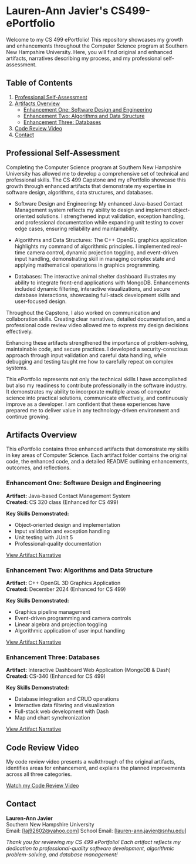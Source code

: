 # Lauren-Ann Javier's CS499-ePortfolio

Welcome to my CS 499 ePortfolio! This repository showcases my growth and enhancements throughout the Computer Science program at Southern New Hampshire University. Here, you will find original and enhanced artifacts, narratives describing my process, and my professional self-assessment.  


## Table of Contents

1.  [Professional Self-Assessment](#professional-self-assessment)
2. [Artifacts Overview](#artifacts-overview)
   - [Enhancement One: Software Design and Engineering](#enhancement-one-software-design-and-engineering)
   - [Enhancement Two: Algorithms and Data Structure](#enhancement-two-algorithms-and-data-structure)
   - [Enhancement Three: Databases](#enhancement-three-databases)
3. [Code Review Video](#code-review-video)
4. [Contact](#contact)


## Professional Self-Assessment

Completing the Computer Science program at Southern New Hampshire University has allowed me to develop a comprehensive set of technical and professional skills. The CS 499 Capstone and my ePortfolio showcase this growth through enhanced artifacts that demonstrate my expertise in software design, algorithms, data structures, and databases.

- Software Design and Engineering: My enhanced Java-based Contact Management system reflects my ability to design and implement object-oriented solutions. I strengthened input validation, exception handling, and professional documentation while expanding unit testing to cover edge cases, ensuring reliability and maintainability.

- Algorithms and Data Structures: The C++ OpenGL graphics application highlights my command of algorithmic principles. I implemented real-time camera control, dynamic projection toggling, and event-driven input handling, demonstrating skill in managing complex state and applying mathematical operations in graphics programming.

- Databases: The interactive animal shelter dashboard illustrates my ability to integrate front-end applications with MongoDB. Enhancements included dynamic filtering, interactive visualizations, and secure database interactions, showcasing full-stack development skills and user-focused design.

Throughout the Capstone, I also worked on communication and collaboration skills. Creating clear narratives, detailed documentation, and a professional code review video allowed me to express my design decisions effectively.

Enhancing these artifacts strengthened the importance of problem-solving, maintainable code, and secure practices. I developed a security-conscious approach through input validation and careful data handling, while debugging and testing taught me how to carefully repeat on complex systems.

This ePortfolio represents not only the technical skills I have accomplished but also my readiness to contribute professionally in the software industry. It demonstrates my ability to incorporate multiple areas of computer science into practical solutions, communicate effectively, and continuously improve as a developer. I am confident that these experiences have prepared me to deliver value in any technology-driven environment and continue growing.  


## Artifacts Overview

This ePortfolio contains three enhanced artifacts that demonstrate my skills in key areas of Computer Science. Each artifact folder contains the original code, the enhanced code, and a detailed README outlining enhancements, outcomes, and reflections.

### Enhancement One: Software Design and Engineering

**Artifact:** Java-based Contact Management System  
**Created:** CS 320 class (Enhanced for CS 499)  

**Key Skills Demonstrated:**
- Object-oriented design and implementation
- Input validation and exception handling
- Unit testing with JUnit 5
- Professional-quality documentation

[View Artifact Narrative](Software_Design_and_Engineering/Enhancement_One_Narrative.md)


### Enhancement Two: Algorithms and Data Structure

**Artifact:** C++ OpenGL 3D Graphics Application  
**Created:** December 2024 (Enhanced for CS 499)

**Key Skills Demonstrated:**
- Graphics pipeline management
- Event-driven programming and camera controls
- Linear algebra and projection toggling
- Algorithmic application of user input handling

[View Artifact Narrative](Algorithms_and_Data_Structure/Enhancement_Two_Narrative.md)  


### Enhancement Three: Databases

**Artifact:** Interactive Dashboard Web Application (MongoDB & Dash)  
**Created:** CS-340 (Enhanced for CS 499)

**Key Skills Demonstrated:**
- Database integration and CRUD operations
- Interactive data filtering and visualization
- Full-stack web development with Dash
- Map and chart synchronization

[View Artifact Narrative](Databases/Enhancement_Three_Narrative.md)  


## Code Review Video

My code review video presents a walkthrough of the original artifacts, identifies areas for enhancement, and explains the planned improvements across all three categories.  

[Watch my Code Review Video](https://youtu.be/rmdByI7XCHk)


## Contact

**Lauren-Ann Javier**  
Southern New Hampshire University  
Email: [laj92602@yahoo.com]
School Email: [lauren-ann.javier@snhu.edu]


*Thank you for reviewing my CS 499 ePortfolio! Each artifact reflects my dedication to professional-quality software development, algorithmic problem-solving, and database management!*
